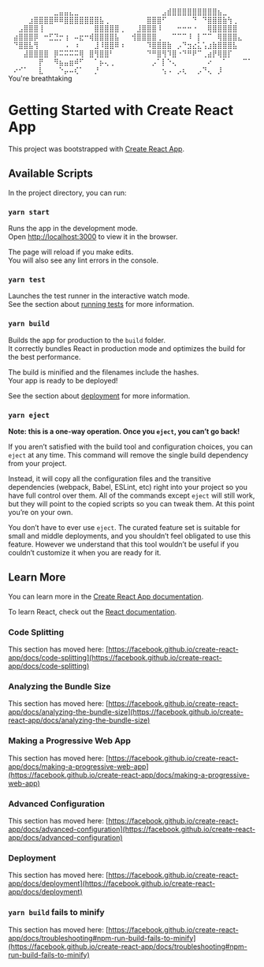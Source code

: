 
⠀⠀⠀⠀⠀⠀⠀⠀⠀⣀⣤⣤⣄⣀⠀⠀⠀⠀⠀⠀⠀⠀⠀⠀
⠀⠀⠀⠀⠀⠀⣠⣾⣿⣿⣿⣿⣿⣿⣿⣿⣿⣦⣀⠀⠀⠀⠀⠀
⠀⠀⠀⠀⣰⣿⣿⣿⣿⠿⠿⣿⣿⣿⣿⣿⣿⣿⣧⢀⠀⠀⠀⠀
⠀⠀⠀⣿⣿⣿⠋⠀⠀⠀⠀⠀⠙⠀⠙⣿⣿⣿⣷⢳⢀⠀⠀⠀
⠀⠀⣠⣿⣿⣿⢸⠀⠀⠀⠀⠀⠀⠀⠀⠀⠀⣿⣿⣿⣿⣿⢀
⠀⠀⣸⣿⣿⣿⠸⠀⠀⠀⠒⠒⠒⠐⠀⠀⢿⣿⣿⣿⣿⣿⠀⠀
⠀⣴⣿⣿⣿⡿⠀⠒⣋⣙⡒⢰⠀⠤⣖⠒⢾⣿⣿⣿⣿⣧⠀⠀
⢺⣿⣿⣿⣿⢀⠀⠀⠉⠉⠉⠸⠀⡇⠉⠉⠀⢿⣿⣿⣿⣄⠀⠀
⠀⠙⣿⣿⣧⢻⠀⠀⠀⠀⠀⠠⠀⠰⠀⠀⠀⣸⠸⣿⣿⠿⠰⠀
⠀⠀⠀⠹⣿⣿⣿⣷⠀⡠⠙⣲⣔⣅⢡⣰⣷⣿⣿⣿⣧⠀⠀⠀
⠀⠀⠀⣼⣿⣿⣿⣿⠀⡿⠭⠭⠭⠭⢿⠀⣿⢻⣿⣿⠃⠀⠀⠀
⠀⠀⠀⠙⠛⣿⢻⠹⣿⠐⠙⠛⠟⠉⢀⣴⡟⢿⣿⡏⠀⠀⠀⠀
⠀⠀⠀⠀⠀⠀⡟⠀⠀⠻⣦⣤⣶⠾⠋⠀⠀⠁⡦⢄⢀⠀⠀⠀
⠀⠀⠀⠀⡠⠁⡇⠑⢄⠀⠀⠀⠀⠀⠀⠔⠀⠀⠁⠀⠀⠀⠉⠁
⠀⠔⠊⠁⠀⠀⣇⠀⠀⠀⠑⡤⠤⢎⠁⠀⠀⡘⠀⠀⠀⠀⠀⠀
⠀⠀⠀⠀⠀⠀⢢⠠⠀⡠⢆⠀⠀⡠⠙⢄⠀⡸⠀⠀⠀⠀⠀⠀ You're breathtaking



# Getting Started with Create React App

This project was bootstrapped with [Create React App](https://github.com/facebook/create-react-app).

## Available Scripts

In the project directory, you can run:

### `yarn start`

Runs the app in the development mode.\
Open [http://localhost:3000](http://localhost:3000) to view it in the browser.

The page will reload if you make edits.\
You will also see any lint errors in the console.

### `yarn test`

Launches the test runner in the interactive watch mode.\
See the section about [running tests](https://facebook.github.io/create-react-app/docs/running-tests) for more information.

### `yarn build`

Builds the app for production to the `build` folder.\
It correctly bundles React in production mode and optimizes the build for the best performance.

The build is minified and the filenames include the hashes.\
Your app is ready to be deployed!

See the section about [deployment](https://facebook.github.io/create-react-app/docs/deployment) for more information.

### `yarn eject`

**Note: this is a one-way operation. Once you `eject`, you can’t go back!**

If you aren’t satisfied with the build tool and configuration choices, you can `eject` at any time. This command will remove the single build dependency from your project.

Instead, it will copy all the configuration files and the transitive dependencies (webpack, Babel, ESLint, etc) right into your project so you have full control over them. All of the commands except `eject` will still work, but they will point to the copied scripts so you can tweak them. At this point you’re on your own.

You don’t have to ever use `eject`. The curated feature set is suitable for small and middle deployments, and you shouldn’t feel obligated to use this feature. However we understand that this tool wouldn’t be useful if you couldn’t customize it when you are ready for it.

## Learn More

You can learn more in the [Create React App documentation](https://facebook.github.io/create-react-app/docs/getting-started).

To learn React, check out the [React documentation](https://reactjs.org/).

### Code Splitting

This section has moved here: [https://facebook.github.io/create-react-app/docs/code-splitting](https://facebook.github.io/create-react-app/docs/code-splitting)

### Analyzing the Bundle Size

This section has moved here: [https://facebook.github.io/create-react-app/docs/analyzing-the-bundle-size](https://facebook.github.io/create-react-app/docs/analyzing-the-bundle-size)

### Making a Progressive Web App

This section has moved here: [https://facebook.github.io/create-react-app/docs/making-a-progressive-web-app](https://facebook.github.io/create-react-app/docs/making-a-progressive-web-app)

### Advanced Configuration

This section has moved here: [https://facebook.github.io/create-react-app/docs/advanced-configuration](https://facebook.github.io/create-react-app/docs/advanced-configuration)

### Deployment

This section has moved here: [https://facebook.github.io/create-react-app/docs/deployment](https://facebook.github.io/create-react-app/docs/deployment)

### `yarn build` fails to minify

This section has moved here: [https://facebook.github.io/create-react-app/docs/troubleshooting#npm-run-build-fails-to-minify](https://facebook.github.io/create-react-app/docs/troubleshooting#npm-run-build-fails-to-minify)
